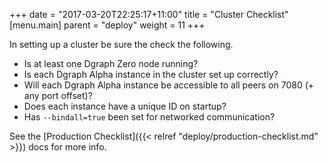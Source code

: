 +++
date = "2017-03-20T22:25:17+11:00"
title = "Cluster Checklist"
[menu.main]
    parent = "deploy"
    weight = 11
+++

In setting up a cluster be sure the check the following.

* Is at least one Dgraph Zero node running?
* Is each Dgraph Alpha instance in the cluster set up correctly?
* Will each Dgraph Alpha instance be accessible to all peers on 7080 (+ any port offset)?
* Does each instance have a unique ID on startup?
* Has `--bindall=true` been set for networked communication?

See the [Production Checklist]({{< relref "deploy/production-checklist.md" >}}) docs for more info.
